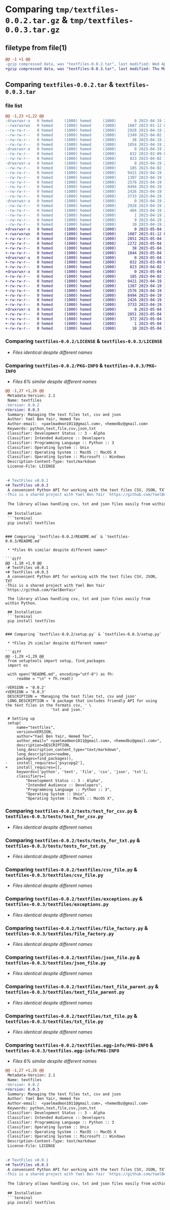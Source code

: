 # Comparing `tmp/textfiles-0.0.2.tar.gz` & `tmp/textfiles-0.0.3.tar.gz`

## filetype from file(1)

```diff
@@ -1 +1 @@
-gzip compressed data, was "textfiles-0.0.2.tar", last modified: Wed Apr 19 21:59:26 2023, max compression
+gzip compressed data, was "textfiles-0.0.3.tar", last modified: Thu May  4 12:54:43 2023, max compression
```

## Comparing `textfiles-0.0.2.tar` & `textfiles-0.0.3.tar`

### file list

```diff
@@ -1,23 +1,22 @@
-drwxrwxr-x   0 hemed     (1000) hemed     (1000)        0 2023-04-19 21:59:26.195616 textfiles-0.0.2/
--rwxrwxrwx   0 hemed     (1000) hemed     (1000)     1087 2023-01-12 08:44:14.000000 textfiles-0.0.2/LICENSE
--rw-rw-r--   0 hemed     (1000) hemed     (1000)     2928 2023-04-19 21:59:26.195616 textfiles-0.0.2/PKG-INFO
--rw-rw-r--   0 hemed     (1000) hemed     (1000)     2349 2023-04-02 12:49:17.000000 textfiles-0.0.2/README.md
--rw-rw-r--   0 hemed     (1000) hemed     (1000)       38 2023-04-19 21:59:26.195616 textfiles-0.0.2/setup.cfg
--rw-rw-r--   0 hemed     (1000) hemed     (1000)     1054 2023-04-19 21:57:55.000000 textfiles-0.0.2/setup.py
-drwxrwxr-x   0 hemed     (1000) hemed     (1000)        0 2023-04-19 21:59:26.191615 textfiles-0.0.2/tests/
--rw-rw-r--   0 hemed     (1000) hemed     (1000)      832 2023-03-09 05:46:03.000000 textfiles-0.0.2/tests/test_for_csv.py
--rw-rw-r--   0 hemed     (1000) hemed     (1000)      823 2023-04-02 11:21:54.000000 textfiles-0.0.2/tests/tests_for_txt.py
-drwxrwxr-x   0 hemed     (1000) hemed     (1000)        0 2023-04-19 21:59:26.191615 textfiles-0.0.2/textfiles/
--rw-rw-r--   0 hemed     (1000) hemed     (1000)      185 2023-04-02 11:25:23.000000 textfiles-0.0.2/textfiles/__init__.py
--rw-rw-r--   0 hemed     (1000) hemed     (1000)     9421 2023-04-19 18:50:04.000000 textfiles-0.0.2/textfiles/csv_file.py
--rw-rw-r--   0 hemed     (1000) hemed     (1000)     1387 2023-04-19 18:50:04.000000 textfiles-0.0.2/textfiles/exceptions.py
--rw-rw-r--   0 hemed     (1000) hemed     (1000)     2576 2023-04-19 18:50:04.000000 textfiles-0.0.2/textfiles/file_factory.py
--rw-rw-r--   0 hemed     (1000) hemed     (1000)     8494 2023-04-19 18:51:27.000000 textfiles-0.0.2/textfiles/json_file.py
--rw-rw-r--   0 hemed     (1000) hemed     (1000)     2426 2023-04-19 18:50:04.000000 textfiles-0.0.2/textfiles/text_file_parent.py
--rw-rw-r--   0 hemed     (1000) hemed     (1000)     3733 2023-04-19 18:50:04.000000 textfiles-0.0.2/textfiles/txt_file.py
-drwxrwxr-x   0 hemed     (1000) hemed     (1000)        0 2023-04-19 21:59:26.195616 textfiles-0.0.2/textfiles.egg-info/
--rw-rw-r--   0 hemed     (1000) hemed     (1000)     2928 2023-04-19 21:59:26.000000 textfiles-0.0.2/textfiles.egg-info/PKG-INFO
--rw-rw-r--   0 hemed     (1000) hemed     (1000)      404 2023-04-19 21:59:26.000000 textfiles-0.0.2/textfiles.egg-info/SOURCES.txt
--rw-rw-r--   0 hemed     (1000) hemed     (1000)        1 2023-04-19 21:59:26.000000 textfiles-0.0.2/textfiles.egg-info/dependency_links.txt
--rw-rw-r--   0 hemed     (1000) hemed     (1000)        9 2023-04-19 21:59:26.000000 textfiles-0.0.2/textfiles.egg-info/requires.txt
--rw-rw-r--   0 hemed     (1000) hemed     (1000)       10 2023-04-19 21:59:26.000000 textfiles-0.0.2/textfiles.egg-info/top_level.txt
+drwxrwxr-x   0 hemed     (1000) hemed     (1000)        0 2023-05-04 12:54:43.956968 textfiles-0.0.3/
+-rwxrwxrwx   0 hemed     (1000) hemed     (1000)     1087 2023-01-12 08:44:14.000000 textfiles-0.0.3/LICENSE
+-rw-rw-r--   0 hemed     (1000) hemed     (1000)     2851 2023-05-04 12:54:43.956968 textfiles-0.0.3/PKG-INFO
+-rw-rw-r--   0 hemed     (1000) hemed     (1000)     2272 2023-05-04 12:50:33.000000 textfiles-0.0.3/README.md
+-rw-rw-r--   0 hemed     (1000) hemed     (1000)       38 2023-05-04 12:54:43.956968 textfiles-0.0.3/setup.cfg
+-rw-rw-r--   0 hemed     (1000) hemed     (1000)     1044 2023-05-04 12:50:33.000000 textfiles-0.0.3/setup.py
+drwxrwxr-x   0 hemed     (1000) hemed     (1000)        0 2023-05-04 12:54:43.952968 textfiles-0.0.3/tests/
+-rw-rw-r--   0 hemed     (1000) hemed     (1000)      832 2023-03-09 05:46:03.000000 textfiles-0.0.3/tests/test_for_csv.py
+-rw-rw-r--   0 hemed     (1000) hemed     (1000)      823 2023-04-02 11:21:54.000000 textfiles-0.0.3/tests/tests_for_txt.py
+drwxrwxr-x   0 hemed     (1000) hemed     (1000)        0 2023-05-04 12:54:43.956968 textfiles-0.0.3/textfiles/
+-rw-rw-r--   0 hemed     (1000) hemed     (1000)      185 2023-04-02 11:25:23.000000 textfiles-0.0.3/textfiles/__init__.py
+-rw-rw-r--   0 hemed     (1000) hemed     (1000)     9421 2023-04-19 18:50:04.000000 textfiles-0.0.3/textfiles/csv_file.py
+-rw-rw-r--   0 hemed     (1000) hemed     (1000)     1387 2023-04-19 18:50:04.000000 textfiles-0.0.3/textfiles/exceptions.py
+-rw-rw-r--   0 hemed     (1000) hemed     (1000)     2576 2023-04-19 18:50:04.000000 textfiles-0.0.3/textfiles/file_factory.py
+-rw-rw-r--   0 hemed     (1000) hemed     (1000)     8494 2023-04-19 18:51:27.000000 textfiles-0.0.3/textfiles/json_file.py
+-rw-rw-r--   0 hemed     (1000) hemed     (1000)     2426 2023-04-19 18:50:04.000000 textfiles-0.0.3/textfiles/text_file_parent.py
+-rw-rw-r--   0 hemed     (1000) hemed     (1000)     3733 2023-04-19 18:50:04.000000 textfiles-0.0.3/textfiles/txt_file.py
+drwxrwxr-x   0 hemed     (1000) hemed     (1000)        0 2023-05-04 12:54:43.956968 textfiles-0.0.3/textfiles.egg-info/
+-rw-rw-r--   0 hemed     (1000) hemed     (1000)     2851 2023-05-04 12:54:43.000000 textfiles-0.0.3/textfiles.egg-info/PKG-INFO
+-rw-rw-r--   0 hemed     (1000) hemed     (1000)      372 2023-05-04 12:54:43.000000 textfiles-0.0.3/textfiles.egg-info/SOURCES.txt
+-rw-rw-r--   0 hemed     (1000) hemed     (1000)        1 2023-05-04 12:54:43.000000 textfiles-0.0.3/textfiles.egg-info/dependency_links.txt
+-rw-rw-r--   0 hemed     (1000) hemed     (1000)       10 2023-05-04 12:54:43.000000 textfiles-0.0.3/textfiles.egg-info/top_level.txt
```

### Comparing `textfiles-0.0.2/LICENSE` & `textfiles-0.0.3/LICENSE`

 * *Files identical despite different names*

### Comparing `textfiles-0.0.2/PKG-INFO` & `textfiles-0.0.3/PKG-INFO`

 * *Files 6% similar despite different names*

```diff
@@ -1,27 +1,26 @@
 Metadata-Version: 2.1
 Name: textfiles
-Version: 0.0.2
+Version: 0.0.3
 Summary: Managing the text files txt, csv and json
 Author: Yael Ben Yair, Hemed Tov
 Author-email:  <yaelmadmon1011@gmail.com>, <hemedbz@gmail.com>
 Keywords: python,text,file,csv,json,txt
 Classifier: Development Status :: 3 - Alpha
 Classifier: Intended Audience :: Developers
 Classifier: Programming Language :: Python :: 3
 Classifier: Operating System :: Unix
 Classifier: Operating System :: MacOS :: MacOS X
 Classifier: Operating System :: Microsoft :: Windows
 Description-Content-Type: text/markdown
 License-File: LICENSE
 
 
-# TextFiles v0.0.1
+# TextFiles v0.0.3
 A convenient Python API for working with the text files CSV, JSON, TXT
-This is a shared project with Yael Ben Yair `https://github.com/YaelBenYair`
 
 The library allows handling csv, txt and json files easily from within Python.
 
 ## Installation
 ```terminal
 pip install textfiles
 ```
```

### Comparing `textfiles-0.0.2/README.md` & `textfiles-0.0.3/README.md`

 * *Files 6% similar despite different names*

```diff
@@ -1,10 +1,9 @@
-# TextFiles v0.0.1
+# TextFiles v0.0.3
 A convenient Python API for working with the text files CSV, JSON, TXT
-This is a shared project with Yael Ben Yair `https://github.com/YaelBenYair`
 
 The library allows handling csv, txt and json files easily from within Python.
 
 ## Installation
 ```terminal
 pip install textfiles
 ```
```

### Comparing `textfiles-0.0.2/setup.py` & `textfiles-0.0.3/setup.py`

 * *Files 2% similar despite different names*

```diff
@@ -1,29 +1,29 @@
 from setuptools import setup, find_packages
 import os
 
 with open("README.md", encoding="utf-8") as fh:
     readme = "\n" + fh.read()
 
-VERSION = '0.0.2'
+VERSION = '0.0.3'
 DESCRIPTION = 'Managing the text files txt, csv and json'
 LONG_DESCRIPTION = 'A package that includes friendly API for using the text files in the formats csv, ' \
                    'txt and json.'
 
 # Setting up
 setup(
     name="textfiles",
     version=VERSION,
     author="Yael Ben Yair, Hemed Tov",
     author_email=" <yaelmadmon1011@gmail.com>, <hemedbz@gmail.com>",
     description=DESCRIPTION,
     long_description_content_type="text/markdown",
     long_description=readme,
     packages=find_packages(),
-    install_requires=['psycopg2'],
+    install_requires=[],
     keywords=['python', 'text', 'file', 'csv', 'json', 'txt'],
     classifiers=[
         "Development Status :: 3 - Alpha",
         "Intended Audience :: Developers",
         "Programming Language :: Python :: 3",
         "Operating System :: Unix",
         "Operating System :: MacOS :: MacOS X",
```

### Comparing `textfiles-0.0.2/tests/test_for_csv.py` & `textfiles-0.0.3/tests/test_for_csv.py`

 * *Files identical despite different names*

### Comparing `textfiles-0.0.2/tests/tests_for_txt.py` & `textfiles-0.0.3/tests/tests_for_txt.py`

 * *Files identical despite different names*

### Comparing `textfiles-0.0.2/textfiles/csv_file.py` & `textfiles-0.0.3/textfiles/csv_file.py`

 * *Files identical despite different names*

### Comparing `textfiles-0.0.2/textfiles/exceptions.py` & `textfiles-0.0.3/textfiles/exceptions.py`

 * *Files identical despite different names*

### Comparing `textfiles-0.0.2/textfiles/file_factory.py` & `textfiles-0.0.3/textfiles/file_factory.py`

 * *Files identical despite different names*

### Comparing `textfiles-0.0.2/textfiles/json_file.py` & `textfiles-0.0.3/textfiles/json_file.py`

 * *Files identical despite different names*

### Comparing `textfiles-0.0.2/textfiles/text_file_parent.py` & `textfiles-0.0.3/textfiles/text_file_parent.py`

 * *Files identical despite different names*

### Comparing `textfiles-0.0.2/textfiles/txt_file.py` & `textfiles-0.0.3/textfiles/txt_file.py`

 * *Files identical despite different names*

### Comparing `textfiles-0.0.2/textfiles.egg-info/PKG-INFO` & `textfiles-0.0.3/textfiles.egg-info/PKG-INFO`

 * *Files 6% similar despite different names*

```diff
@@ -1,27 +1,26 @@
 Metadata-Version: 2.1
 Name: textfiles
-Version: 0.0.2
+Version: 0.0.3
 Summary: Managing the text files txt, csv and json
 Author: Yael Ben Yair, Hemed Tov
 Author-email:  <yaelmadmon1011@gmail.com>, <hemedbz@gmail.com>
 Keywords: python,text,file,csv,json,txt
 Classifier: Development Status :: 3 - Alpha
 Classifier: Intended Audience :: Developers
 Classifier: Programming Language :: Python :: 3
 Classifier: Operating System :: Unix
 Classifier: Operating System :: MacOS :: MacOS X
 Classifier: Operating System :: Microsoft :: Windows
 Description-Content-Type: text/markdown
 License-File: LICENSE
 
 
-# TextFiles v0.0.1
+# TextFiles v0.0.3
 A convenient Python API for working with the text files CSV, JSON, TXT
-This is a shared project with Yael Ben Yair `https://github.com/YaelBenYair`
 
 The library allows handling csv, txt and json files easily from within Python.
 
 ## Installation
 ```terminal
 pip install textfiles
 ```
```

